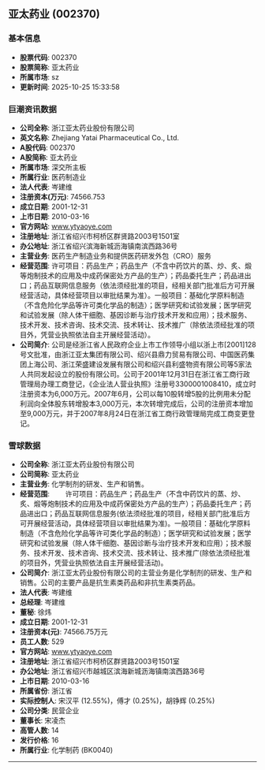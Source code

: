 ## 亚太药业 (002370)

### 基本信息

- **股票代码**: 002370
- **股票简称**: 亚太药业
- **所属市场**: sz
- **更新时间**: 2025-10-25 15:33:58

### 巨潮资讯数据

- **公司全称**: 浙江亚太药业股份有限公司
- **英文名称**: Zhejiang Yatai Pharmaceutical Co., Ltd.
- **A股代码**: 002370
- **A股简称**: 亚太药业
- **所属市场**: 深交所主板
- **所属行业**: 医药制造业
- **法人代表**: 岑建维
- **注册资本(万元)**: 74566.753
- **成立日期**: 2001-12-31
- **上市日期**: 2010-03-16
- **官方网站**: www.ytyaoye.com
- **注册地址**: 浙江省绍兴市柯桥区群贤路2003号1501室
- **办公地址**: 浙江省绍兴滨海新城沥海镇南滨西路36号
- **主营业务**: 医药生产制造业务和提供医药研发外包（CRO）服务
- **经营范围**: 许可项目：药品生产；药品生产（不含中药饮片的蒸、炒、炙、煅等炮制技术的应用及中成药保密处方产品的生产）；药品委托生产；药品进出口；药品互联网信息服务（依法须经批准的项目，经相关部门批准后方可开展经营活动，具体经营项目以审批结果为准）。一般项目：基础化学原料制造（不含危险化学品等许可类化学品的制造）；医学研究和试验发展；医学研究和试验发展（除人体干细胞、基因诊断与治疗技术开发和应用）；技术服务、技术开发、技术咨询、技术交流、技术转让、技术推广（除依法须经批准的项目外，凭营业执照依法自主开展经营活动）。
- **公司简介**: 公司是经浙江省人民政府企业上市工作领导小组以浙上市[2001]128号文批准，由浙江亚太集团有限公司、绍兴县鼎力贸易有限公司、中国医药集团上海公司、浙江荣盛建设发展有限公司和绍兴县利盛物资有限公司等5家法人共同发起设立的股份有限公司。公司于2001年12月31日在浙江省工商行政管理局办理工商登记，《企业法人营业执照》注册号3300001008410，成立时注册资本为6,000万元。2007年6月，公司以每10股转增5股的比例用未分配利润向全体股东转增股本3,000万元，本次转增完成后，公司的注册资本增加至9,000万元，并于2007年8月24日在浙江省工商行政管理局完成工商变更登记。

### 雪球数据

- **公司全称**: 浙江亚太药业股份有限公司
- **公司简称**: 亚太药业
- **主营业务**: 化学制剂的研发、生产和销售。
- **经营范围**: 　　许可项目：药品生产；药品生产（不含中药饮片的蒸、炒、炙、煅等炮制技术的应用及中成药保密处方产品的生产）；药品委托生产；药品进出口；药品互联网信息服务(依法须经批准的项目，经相关部门批准后方可开展经营活动，具体经营项目以审批结果为准)。一般项目：基础化学原料制造（不含危险化学品等许可类化学品的制造）；医学研究和试验发展；医学研究和试验发展（除人体干细胞、基因诊断与治疗技术开发和应用）；技术服务、技术开发、技术咨询、技术交流、技术转让、技术推广(除依法须经批准的项目外，凭营业执照依法自主开展经营活动)。
- **公司简介**: 浙江亚太药业股份有限公司的主营业务是化学制剂的研发、生产和销售。公司的主要产品是抗生素类药品和非抗生素类药品。
- **法人代表**: 岑建维
- **总经理**: 岑建维
- **董秘**: 徐炜
- **成立日期**: 2001-12-31
- **注册资本(元)**: 74566.75万元
- **员工人数**: 529
- **官方网站**: www.ytyaoye.com
- **注册地址**: 浙江省绍兴市柯桥区群贤路2003号1501室
- **办公地址**: 浙江省绍兴市越城区滨海新城沥海镇南滨西路36号
- **上市日期**: 2010-03-16
- **所属省份**: 浙江省
- **实际控制人**: 宋汉平 (12.55%)，傅才 (0.25%)，胡铮辉 (0.25%)
- **公司分类**: 民营企业
- **董事长**: 宋凌杰
- **高管人数**: 14
- **发行价格**: 16
- **所属行业**: 化学制药 (BK0040)

---